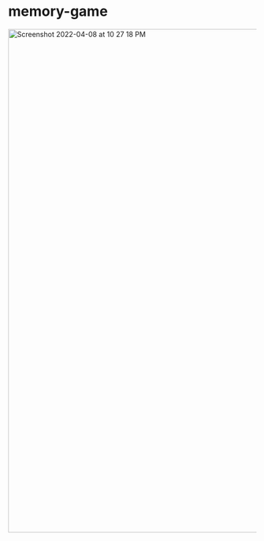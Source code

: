 # memory-game


<img width="1020" alt="Screenshot 2022-04-08 at 10 27 18 PM" src="https://user-images.githubusercontent.com/12248665/162557838-8381d660-1cc8-49d9-a244-3faba19a9b1a.png">
